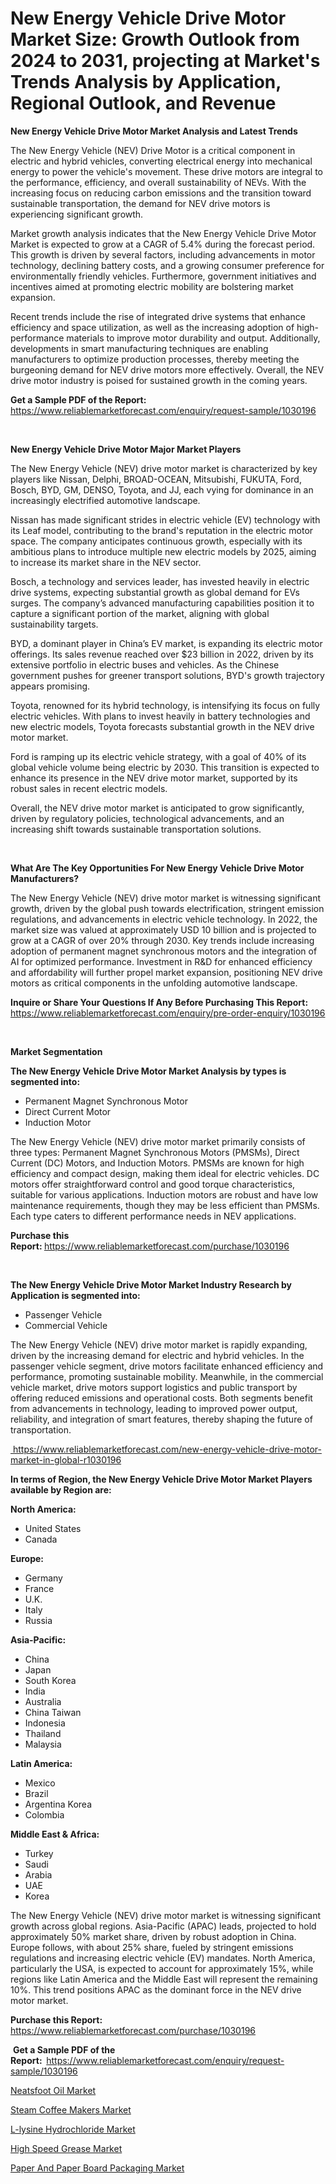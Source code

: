 <p><h1>New Energy Vehicle Drive Motor Market Size: Growth Outlook from 2024 to 2031, projecting at Market's Trends Analysis by Application, Regional Outlook, and Revenue</h1></p><p><strong>New Energy Vehicle Drive Motor Market Analysis and Latest Trends</strong></p>
<p><p>The New Energy Vehicle (NEV) Drive Motor is a critical component in electric and hybrid vehicles, converting electrical energy into mechanical energy to power the vehicle's movement. These drive motors are integral to the performance, efficiency, and overall sustainability of NEVs. With the increasing focus on reducing carbon emissions and the transition toward sustainable transportation, the demand for NEV drive motors is experiencing significant growth.</p><p>Market growth analysis indicates that the New Energy Vehicle Drive Motor Market is expected to grow at a CAGR of 5.4% during the forecast period. This growth is driven by several factors, including advancements in motor technology, declining battery costs, and a growing consumer preference for environmentally friendly vehicles. Furthermore, government initiatives and incentives aimed at promoting electric mobility are bolstering market expansion.</p><p>Recent trends include the rise of integrated drive systems that enhance efficiency and space utilization, as well as the increasing adoption of high-performance materials to improve motor durability and output. Additionally, developments in smart manufacturing techniques are enabling manufacturers to optimize production processes, thereby meeting the burgeoning demand for NEV drive motors more effectively. Overall, the NEV drive motor industry is poised for sustained growth in the coming years.</p></p>
<p><strong>Get a Sample PDF of the Report:&nbsp;</strong> <a href="https://www.reliablemarketforecast.com/enquiry/request-sample/1030196">https://www.reliablemarketforecast.com/enquiry/request-sample/1030196</a></p>
<p>&nbsp;</p>
<p><strong>New Energy Vehicle Drive Motor Major Market Players</strong></p>
<p><p>The New Energy Vehicle (NEV) drive motor market is characterized by key players like Nissan, Delphi, BROAD-OCEAN, Mitsubishi, FUKUTA, Ford, Bosch, BYD, GM, DENSO, Toyota, and JJ, each vying for dominance in an increasingly electrified automotive landscape. </p><p>Nissan has made significant strides in electric vehicle (EV) technology with its Leaf model, contributing to the brand's reputation in the electric motor space. The company anticipates continuous growth, especially with its ambitious plans to introduce multiple new electric models by 2025, aiming to increase its market share in the NEV sector.</p><p>Bosch, a technology and services leader, has invested heavily in electric drive systems, expecting substantial growth as global demand for EVs surges. The company’s advanced manufacturing capabilities position it to capture a significant portion of the market, aligning with global sustainability targets.</p><p>BYD, a dominant player in China’s EV market, is expanding its electric motor offerings. Its sales revenue reached over $23 billion in 2022, driven by its extensive portfolio in electric buses and vehicles. As the Chinese government pushes for greener transport solutions, BYD's growth trajectory appears promising.</p><p>Toyota, renowned for its hybrid technology, is intensifying its focus on fully electric vehicles. With plans to invest heavily in battery technologies and new electric models, Toyota forecasts substantial growth in the NEV drive motor market.</p><p>Ford is ramping up its electric vehicle strategy, with a goal of 40% of its global vehicle volume being electric by 2030. This transition is expected to enhance its presence in the NEV drive motor market, supported by its robust sales in recent electric models.</p><p>Overall, the NEV drive motor market is anticipated to grow significantly, driven by regulatory policies, technological advancements, and an increasing shift towards sustainable transportation solutions.</p></p>
<p>&nbsp;</p>
<p><strong>What Are The Key Opportunities For New Energy Vehicle Drive Motor Manufacturers?</strong></p>
<p><p>The New Energy Vehicle (NEV) drive motor market is witnessing significant growth, driven by the global push towards electrification, stringent emission regulations, and advancements in electric vehicle technology. In 2022, the market size was valued at approximately USD 10 billion and is projected to grow at a CAGR of over 20% through 2030. Key trends include increasing adoption of permanent magnet synchronous motors and the integration of AI for optimized performance. Investment in R&D for enhanced efficiency and affordability will further propel market expansion, positioning NEV drive motors as critical components in the unfolding automotive landscape.</p></p>
<p><strong>Inquire or Share Your Questions If Any Before Purchasing This Report:</strong> <a href="https://www.reliablemarketforecast.com/enquiry/pre-order-enquiry/1030196">https://www.reliablemarketforecast.com/enquiry/pre-order-enquiry/1030196</a></p>
<p>&nbsp;</p>
<p><strong>Market Segmentation</strong></p>
<p><strong>The New Energy Vehicle Drive Motor Market Analysis by types is segmented into:</strong></p>
<p><ul><li>Permanent Magnet Synchronous Motor</li><li>Direct Current Motor</li><li>Induction Motor</li></ul></p>
<p><p>The New Energy Vehicle (NEV) drive motor market primarily consists of three types: Permanent Magnet Synchronous Motors (PMSMs), Direct Current (DC) Motors, and Induction Motors. PMSMs are known for high efficiency and compact design, making them ideal for electric vehicles. DC motors offer straightforward control and good torque characteristics, suitable for various applications. Induction motors are robust and have low maintenance requirements, though they may be less efficient than PMSMs. Each type caters to different performance needs in NEV applications.</p></p>
<p><strong>Purchase this Report:&nbsp;</strong><a href="https://www.reliablemarketforecast.com/purchase/1030196">https://www.reliablemarketforecast.com/purchase/1030196</a></p>
<p>&nbsp;</p>
<p><strong>The New Energy Vehicle Drive Motor Market Industry Research by Application is segmented into:</strong></p>
<p><ul><li>Passenger Vehicle</li><li>Commercial Vehicle</li></ul></p>
<p><p>The New Energy Vehicle (NEV) drive motor market is rapidly expanding, driven by the increasing demand for electric and hybrid vehicles. In the passenger vehicle segment, drive motors facilitate enhanced efficiency and performance, promoting sustainable mobility. Meanwhile, in the commercial vehicle market, drive motors support logistics and public transport by offering reduced emissions and operational costs. Both segments benefit from advancements in technology, leading to improved power output, reliability, and integration of smart features, thereby shaping the future of transportation.</p></p>
<p><a href="https://www.reliablemarketforecast.com/new-energy-vehicle-drive-motor-market-in-global-r1030196">&nbsp;https://www.reliablemarketforecast.com/new-energy-vehicle-drive-motor-market-in-global-r1030196</a></p>
<p><strong>In terms of Region, the New Energy Vehicle Drive Motor Market Players available by Region are:</strong></p>
<p>
    <p> <strong> North America: </strong>
        <ul>
            <li>United States</li>
            <li>Canada</li>
        </ul>
        </p> 
    <p> <strong> Europe: </strong>
        <ul>
            <li>Germany</li>
            <li>France</li>
            <li>U.K.</li>
            <li>Italy</li>
            <li>Russia</li>
        </ul>
        </p> 
    <p> <strong> Asia-Pacific: </strong>
        <ul>
            <li>China</li>
            <li>Japan</li>
            <li>South Korea</li>
            <li>India</li>
            <li>Australia</li>
            <li>China Taiwan</li>
            <li>Indonesia</li>
            <li>Thailand</li>
            <li>Malaysia</li>
        </ul>
        </p> 
    <p> <strong> Latin America: </strong>
        <ul>
            <li>Mexico</li>
            <li>Brazil</li>
            <li>Argentina Korea</li>
            <li>Colombia</li>
        </ul>
        </p> 
    <p> <strong> Middle East & Africa: </strong>
        <ul>
            <li>Turkey</li>
            <li>Saudi</li>
            <li>Arabia</li>
            <li>UAE</li>
            <li>Korea</li>
        </ul>
    </p>
    </p>
<p><p>The New Energy Vehicle (NEV) drive motor market is witnessing significant growth across global regions. Asia-Pacific (APAC) leads, projected to hold approximately 50% market share, driven by robust adoption in China. Europe follows, with about 25% share, fueled by stringent emissions regulations and increasing electric vehicle (EV) mandates. North America, particularly the USA, is expected to account for approximately 15%, while regions like Latin America and the Middle East will represent the remaining 10%. This trend positions APAC as the dominant force in the NEV drive motor market.</p></p>
<p><strong>Purchase this Report: </strong><a href="https://www.reliablemarketforecast.com/purchase/1030196">https://www.reliablemarketforecast.com/purchase/1030196</a></p>
<p>&nbsp;<strong>Get a Sample PDF of the Report:&nbsp;&nbsp;</strong><a href="https://www.reliablemarketforecast.com/enquiry/request-sample/1030196">https://www.reliablemarketforecast.com/enquiry/request-sample/1030196</a></p>
<p><strong></strong></p>
<p><p><a href="https://issuu.com/reportprime-2/docs/neatsfoot-oil-market-size-2030.pptx_bdfbf93013fe4c">Neatsfoot Oil Market</a></p><p><a href="https://www.linkedin.com/pulse/deep-dive-steam-coffee-makers-market-itstrends-segmentation-kbdve?trackingId=mgiC5%2FmqRdaDoEbUJ18sPQ%3D%3D">Steam Coffee Makers Market</a></p><p><a href="https://github.com/CliffMedina6/Market-Research-Report-List-6/blob/main/l-lysine-hydrochloride-market.md">L-lysine Hydrochloride Market</a></p><p><a href="https://issuu.com/reportprime-2/docs/high-speed-grease-market-size-2030._f9cc75e1b700cc">High Speed Grease Market</a></p><p><a href="https://medium.com/@kair.irfan6/the-global-paper-and-paper-board-packaging-market-is-at-the-forefront-of-innovation-driving-be6e735c1970">Paper And Paper Board Packaging Market</a></p></p>